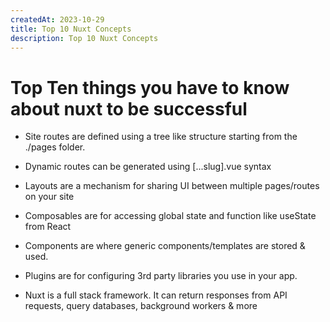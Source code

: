 ```yaml
---
createdAt: 2023-10-29
title: Top 10 Nuxt Concepts
description: Top 10 Nuxt Concepts
---
```


# Top Ten things you have to know about nuxt to be successful

- Site routes are defined using a tree like structure starting from the ./pages folder.

- Dynamic routes can be generated using [...slug].vue syntax

- Layouts are a mechanism for sharing UI between multiple pages/routes on your site
- Composables are for accessing global state and function like useState from React
- Components are where generic components/templates are stored & used.
- Plugins are for configuring 3rd party libraries you use in your app.
- Nuxt is a full stack framework. It can return responses from API requests, query databases, background workers & more
